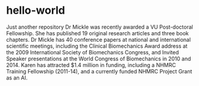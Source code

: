# hello-world
Just another repository
Dr Mickle was recently awarded a VU Post-doctoral Fellowship. She has published 19 original research articles and three book chapters. Dr Mickle has 40 conference papers at national and international scientific meetings, including the Clinical Biomechanics Award address at the 2009 International Society of Biomechanics Congress, and Invited Speaker presentations at the World Congress of Biomechanics in 2010 and 2014. Karen has attracted $1.4 million in funding, including a NHMRC Training Fellowship (2011-14), and a currently funded NHMRC Project Grant as an AI.
